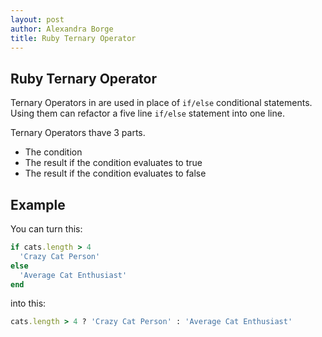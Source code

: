 ```yaml
---
layout: post
author: Alexandra Borge
title: Ruby Ternary Operator
---
```


## Ruby Ternary Operator

Ternary Operators in are used in place of `if/else` conditional statements. Using them can refactor a five line `if/else` statement into one line.

Ternary Operators thave 3 parts.
- The condition
- The result if the condition evaluates to true
- The result if the condition evaluates to false

## Example

You can turn this:

```ruby
if cats.length > 4
  'Crazy Cat Person'
else
  'Average Cat Enthusiast'
end
```

into this:

```ruby
cats.length > 4 ? 'Crazy Cat Person' : 'Average Cat Enthusiast'
```
